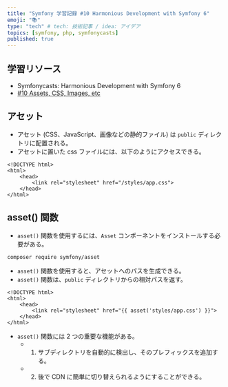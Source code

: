 ```yaml
---
title: "Symfony 学習記録 #10 Harmonious Development with Symfony 6"
emoji: "📚"
type: "tech" # tech: 技術記事 / idea: アイデア
topics: [symfony, php, symfonycasts]
published: true
---
```


## 学習リソース

- Symfonycasts: Harmonious Development with Symfony 6
- [#10 Assets, CSS, Images, etc](https://symfonycasts.com/screencast/symfony6/flex-recipes)

## アセット

- アセット (CSS、JavaScript、画像などの静的ファイル) は `public` ディレクトリに配置される。
- アセットに置いた css ファイルには、以下のようにアクセスできる。

```twig
<!DOCTYPE html>
<html>
    <head>
        <link rel="stylesheet" href="/styles/app.css">
    </head>
</html>
```

## asset() 関数

- `asset()` 関数を使用するには、`Asset` コンポーネントをインストールする必要がある。

```bash
composer require symfony/asset
```

- `asset()` 関数を使用すると、アセットへのパスを生成できる。
- `asset()` 関数は、`public` ディレクトリからの相対パスを返す。

```twig
<!DOCTYPE html>
<html>
    <head>
        <link rel="stylesheet" href="{{ asset('styles/app.css') }}">
    </head>
</html>
```

- `asset()` 関数には 2 つの重要な機能がある。
  - 1. サブディレクトリを自動的に検出し、そのプレフィックスを追加する。
  - 2. 後で CDN に簡単に切り替えられるようにすることができる。
